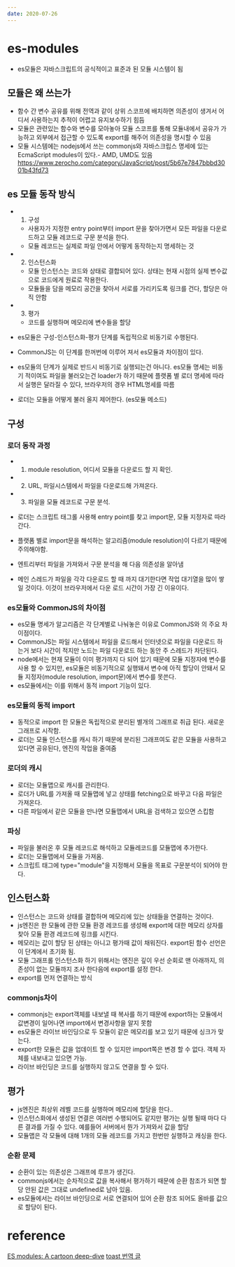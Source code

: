 ```yaml
---
date: 2020-07-26
---
```


# es-modules

- es모듈은 자바스크립트의 공식적이고 표준과 된 모듈 시스템이 됨

## 모듈은 왜 쓰는가

- 함수 간 변수 공유를 위해 전역과 같이 상위 스코프에 배치하면 의존성이 생겨서 어디서 사용하는지 추적이 어렵고 유지보수하기 힘듬
- 모듈은 관련있는 함수와 변수를 모아놓아 모듈 스코프를 통해 모듈내에서 공유가 가능하고 외부에서 접근할 수 있도록 export를 해주어 의존성을 명시할 수 있음
- 모듈 시스템에는 nodejs에서 쓰는 commonjs와 자바스크립스 명세에 있는 EcmaScript modules이 있다.- AMD, UMD도 있음 https://www.zerocho.com/category/JavaScript/post/5b67e7847bbbd3001b43fd73

## es 모듈 동작 방식

- 1. 구성
  - 사용자가 지정한 entry point부터 import 문을 찾아가면서 모든 파일을 다운로드하고 모듈 레코드로 구문 분석을 한다.
  - 모듈 레코드는 실제로 파일 안에서 어떻게 동작하는지 명세하는 것
- 2. 인스턴스화
  - 모듈 인스턴스는 코드와 상태로 결합되어 있다. 상태는 현재 시점의 실제 변수값으로 코드에게 원료로 작용한다.
  - 모듈들을 담을 메모리 공간을 찾아서 서로를 가리키도록 링크를 건다, 할당은 아직 안함
- 3. 평가

  - 코드를 실행하며 메모리에 변수들을 할당

- es모듈은 구성-인스턴스화-평가 단계를 독립적으로 비동기로 수행된다.
- CommonJS는 이 단계를 한꺼번에 이루어 져서 es모듈과 차이점이 있다.
- es모듈의 단계가 실제로 반드시 비동기로 실행되는건 아니다. es모듈 명세는 비동기 적이여도 파일을 불러오는건 loader가 하기 때문에 플랫폼 별 로더 명세에 따라서 실행은 달라질 수 있다, 브라우저의 경우 HTML명세를 따름
- 로더는 모듈을 어떻게 불러 올지 제어한다. (es모듈 메소드)

## 구성

### 로더 동작 과정

- 1. module resolution, 어디서 모듈을 다운로드 할 지 확인.
- 2. URL, 파일시스템에서 파일을 다운로드해 가져온다.
- 3. 파일을 모듈 레코드로 구문 분석.

- 로더는 스크립트 태그롤 사용해 entry point를 찾고 import문, 모듈 지정자로 따라간다.
- 플랫폼 별로 import문을 해석하는 알고리즘(module resolution)이 다르기 때문에 주의해야함.
- 엔트리부터 파일을 가져와서 구문 분석을 해 다음 의존성을 알아냄
- 메인 스레드가 파일을 각각 다운로드 할 때 까지 대기한다면 작업 대기열을 많이 쌓일 것이다. 이것이 브라우저에서 다운 로드 시간이 가장 긴 이유이다.

### es모듈와 CommonJS의 차이점

- es모듈 명세가 알고리즘은 각 단계별로 나눠놓은 이유로 CommonJS와 의 주요 차이점이다.
- CommonJS는 파일 시스템에서 파일을 로드해서 인터넷으로 파일을 다운로드 하는거 보다 시간이 적지만 노드는 파일 다운로드 하는 동안 주 스레드가 차단된다.
- node에서는 현재 모듈이 이미 평가까지 다 되어 있기 때문에 모듈 지정자에 변수를 사용 할 수 있지만, es모듈은 비동기적으로 실행돼서 변수에 아직 할당이 안돼서 모듈 지정자(module resolution, import문)에서 변수를 못쓴다.
- es모듈에서는 이를 위해서 동적 import 기능이 있다.

### es모듈의 동적 import

- 동적으로 import 한 모듈은 독립적으로 분리된 별개의 그래프로 취급 된다. 새로운 그래프로 시작함.
- 로더는 모듈 인스턴스를 캐시 하기 때문에 분리된 그래프여도 같은 모듈을 사용하고 있다면 공유된다, 엔진의 작업을 줄여줌

### 로더의 캐시

- 로더는 모듈맵으로 캐시를 관리한다.
- 로더가 URL를 가져올 때 모듈맵에 넣고 상태를 fetching으로 바꾸고 다음 파일은 가져온다.
- 다른 파일에서 같은 모듈을 만나면 모듈맵에서 URL을 검색하고 있으면 스킵함

### 파싱

- 파일을 불러온 후 모듈 레코드로 해석하고 모듈레코드를 모듈맵에 추가한다.
- 로더는 모듈맵에서 모듈을 가져옴.
- 스크립트 태그에 type="module"을 지정해서 모듈을 목표로 구문분석이 되어야 한다.

## 인스턴스화

- 인스턴스는 코드와 상태를 결합하며 메모리에 있는 상태들을 연결하는 것이다.
- js엔진은 한 모듈에 관한 모듈 환경 레코드를 생성해 export에 대한 메모리 상자를 찾아 모듈 환경 레코드에 링크를 시킨다.
- 메모리는 값이 할당 된 상태는 아니고 평가때 값이 채워진다. export된 함수 선언은 이 단계에서 초기화 됨.
- 모듈 그래프롤 인스턴스화 하기 위해서는 엔진은 깊이 우선 순회로 맨 아래까지, 의존성이 없는 모듈까지 조사 한다음에 export를 설정 한다.
- export를 먼저 연결하는 방식

### commonjs차이

- commonjs는 export객체를 내보낼 때 복사를 하기 때문에 export하는 모듈에서 값변경이 일어나면 import에서 변경사항을 알지 못함
- es모듈은 라이브 바인딩으로 두 모듈이 같은 메모리를 보고 있기 때문에 싱크가 맞는다.
- export한 모듈은 값을 업데이트 할 수 있지만 import쪽은 변경 할 수 없다. 객체 자체를 내보내고 있으면 가능.
- 라이브 바인딩은 코드를 실행하지 않고도 연결을 할 수 있다.

## 평가

- js엔진은 최상위 레벨 코드를 실행하며 메모리에 할당을 한다..
- 인스턴스화에서 생성된 연결은 여러번 수행되어도 같지만 평가는 실행 될때 마다 다른 결과를 가질 수 있다. 예를들어 서버에서 뭔가 가져와서 값을 할당
- 모듈맵은 각 모듈에 대해 1개의 모듈 레코드를 가지고 한번만 실행하고 캐싱을 한다.

### 순환 문제

- 순환이 있는 의존성은 그래프에 루프가 생긴다.
- commonjs에서는 순차적으로 값을 복사해서 평가하기 때문에 순환 참조가 되면 할당 안된 값은 그대로 undefined로 남아 있음.
- es모듈에서는 라이브 바인딩으로 서로 연결되어 있어 순환 참조 되어도 올바를 값으로 할당이 된다.

# reference

[ES modules: A cartoon deep-dive](https://hacks.mozilla.org/2018/03/es-modules-a-cartoon-deep-dive/)
[toast 번역 글](https://ui.toast.com/weekly-pick/ko_20180402/)
